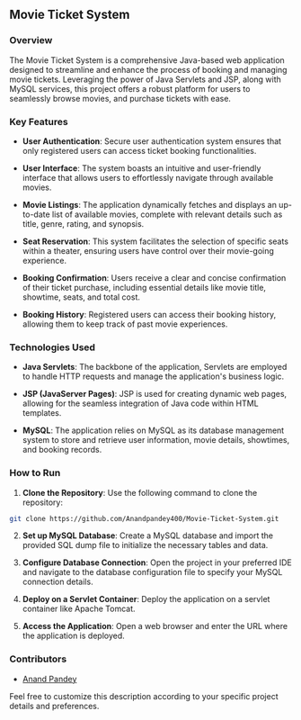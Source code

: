 ## Movie Ticket System

### Overview

The Movie Ticket System is a comprehensive Java-based web application designed to streamline and enhance the process of booking and managing movie tickets. Leveraging the power of Java Servlets and JSP, along with MySQL services, this project offers a robust platform for users to seamlessly browse movies, and purchase tickets with ease.

### Key Features

- **User Authentication**: Secure user authentication system ensures that only registered users can access ticket booking functionalities.

- **User Interface**: The system boasts an intuitive and user-friendly interface that allows users to effortlessly navigate through available movies.

- **Movie Listings**: The application dynamically fetches and displays an up-to-date list of available movies, complete with relevant details such as title, genre, rating, and synopsis.

- **Seat Reservation**: This system facilitates the selection of specific seats within a theater, ensuring users have control over their movie-going experience.

- **Booking Confirmation**: Users receive a clear and concise confirmation of their ticket purchase, including essential details like movie title, showtime, seats, and total cost.

- **Booking History**: Registered users can access their booking history, allowing them to keep track of past movie experiences.

### Technologies Used

- **Java Servlets**: The backbone of the application, Servlets are employed to handle HTTP requests and manage the application's business logic.

- **JSP (JavaServer Pages)**: JSP is used for creating dynamic web pages, allowing for the seamless integration of Java code within HTML templates.

- **MySQL**: The application relies on MySQL as its database management system to store and retrieve user information, movie details, showtimes, and booking records.

### How to Run

1. **Clone the Repository**: Use the following command to clone the repository:

```bash
git clone https://github.com/Anandpandey400/Movie-Ticket-System.git
```

2. **Set up MySQL Database**: Create a MySQL database and import the provided SQL dump file to initialize the necessary tables and data.

3. **Configure Database Connection**: Open the project in your preferred IDE and navigate to the database configuration file to specify your MySQL connection details.

4. **Deploy on a Servlet Container**: Deploy the application on a servlet container like Apache Tomcat.

5. **Access the Application**: Open a web browser and enter the URL where the application is deployed.

### Contributors

- [Anand Pandey](https://github.com/Anandpandey400)

Feel free to customize this description according to your specific project details and preferences.
